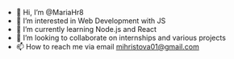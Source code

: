 - 👋 Hi, I’m @MariaHr8
- 👀 I’m interested in Web Development with JS
- 🌱 I’m currently learning Node.js and React
- 💞️ I’m looking to collaborate on internships and various projects
- 📫 How to reach me via email mihristova01@gmail.com

<!---
MariaHr8/MariaHr8 is a ✨ special ✨ repository because its `README.md` (this file) appears on your GitHub profile.
You can click the Preview link to take a look at your changes.
--->
